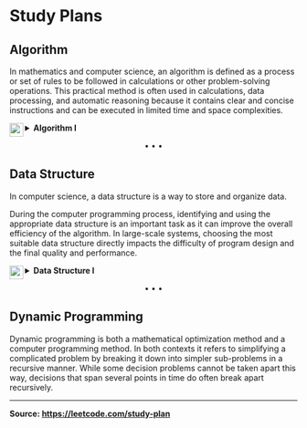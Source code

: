 <h1>Study Plans</h1>

<h2>Algorithm</h2>

<p>
In mathematics and computer science, an algorithm is defined as a process or set of rules to be followed in calculations or other problem-solving operations. This practical method is often used in calculations, data processing, and automatic reasoning because it contains clear and concise instructions and can be executed in limited time and space complexities.
</p>

<details>
<summary>
<img src="https://assets.leetcode.com/static_assets/others/algorithm_I.png" height="24" align="left">
<b>Algorithm I</b>
</summary>
 
<h2>Day 1 ・ Binary Search</h2>

<ul>
<li>
<a href="../701-800/704/">Solution</a>
– 
<a href="https://leetcode.com/problems/binary-search/">704. Binary Search</a>
</li>
<li>
<a href="../201-300/278/">Solution</a>
– 
<a href="https://leetcode.com/problems/first-bad-version/">278. First Bad Version</a>
</li>
<li>
<a href="../1-100/35/">Solution</a>
– 
<a href="https://leetcode.com/problems/search-insert-position/">35. Search Insert Position</a>
</li>
</ul>

<h2>Day 2 ・ Two Pointers</h2>
 
<ul>
<li>
<a href="../901-1000/977/">Solution</a>
– 
<a href="https://leetcode.com/problems/squares-of-a-sorted-array/">977. Squares of a Sorted Array</a>
</li>
<li>
<a href="../101-200/189/">Solution</a>
– 
<a href="https://leetcode.com/problems/rotate-array/">189. Rotate Array</a>
</li>
</ul>
  
<h2>Day 3 ・ Two Pointers</h2>

<ul>
<li>
<a href="../201-300/283/">Solution</a>
– 
<a href="https://leetcode.com/problems/move-zeroes/">283. Move Zeroes</a>
</li>
<li>
<a href="../101-200/167/">Solution</a>
– 
<a href="https://leetcode.com/problems/two-sum-ii-input-array-is-sorted/">167. Two Sum II ・ Input Array Is Sorted</a>
</li>
</ul>

<h2>Day 4 ・ Two Pointers</h2>

<ul>
<li>
<a href="../301-400/344/">Solution</a>
– 
<a href="https://leetcode.com/problems/reverse-string/">344. Reverse String</a>
</li>
<li>
<a href="../501-600/557/">Solution</a>
– 
<a href="https://leetcode.com/problems/reverse-words-in-a-string-iii/">557. Reverse Words in a String III</a>
</li>
</ul>

<h2>Day 5 ・ Two Pointers</h2>

<ul>
<li>
<a href="../801-900/876/">Solution</a>
– 
<a href="https://leetcode.com/problems/middle-of-the-linked-list/">876. Middle of the Linked List</a>
</li>
<li>
<a href="../1-100/19/">Solution</a>
– 
<a href="https://leetcode.com/problems/remove-nth-node-from-end-of-list/">19. Remove Nth Node From End of List</a>
</li>
</ul>

<h2>Day 6 ・ Sliding Window</h2>

<ul>
<li>
<a href="../1-100/3/">Solution</a>
– 
<a href="https://leetcode.com/problems/longest-substring-without-repeating-characters/">3. Longest Substring Without Repeating Characters</a>
</li>
<li>
<a href="../501-600/567/">Solution</a>
– 
<a href="https://leetcode.com/problems/permutation-in-string/">567. Permutation in String</a>
</li>
</ul>

<h2>Day 7 ・ Breadth-First Search / Depth-First Search</h2>

<ul>
<li>
<a href="../701-800/733/">Solution</a>
– 
<a href="https://leetcode.com/problems/flood-fill/">733. Flood Fill</a>
</li>
<li>
<a href="../601-700/695/">Solution</a>
– 
<a href="https://leetcode.com/problems/max-area-of-island/">695. Max Area of Island</a>
</li>
</ul>

<h2>Day 8 ・ Breadth-First Search / Depth-First Search</h2>

<ul>
<li>
<a href="../601-700/617/">Solution</a>
– 
<a href="https://leetcode.com/problems/merge-two-binary-trees/">617. Merge Two Binary Trees</a>
</li>
<li>
<a href="../101-200/116/">Solution</a>
– 
<a href="https://leetcode.com/problems/populating-next-right-pointers-in-each-node/">116. Populating Next Right Pointers in Each Node</a>
</li>
</ul>

<h2>Day 9 ・ Breadth-First Search / Depth-First Search</h2>

<ul>
<li>
<a href="../501-600/542/">Solution</a>
– 
<a href="https://leetcode.com/problems/01-matrix/">542. 01 Matrix</a>
</li>
<li>
<a href="../901-1000/994/">Solution</a>
– 
<a href="https://leetcode.com/problems/rotting-oranges/">994. Rotting Oranges</a>
</li>
</ul>

<h2>Day 10 ・ Recursion / Backtracking</h2>

<ul>
<li>
<a href="../1-100/21/">Solution</a>
– 
<a href="https://leetcode.com/problems/merge-two-sorted-lists/">21. Merge Two Sorted Lists</a>
</li>
<li>
<a href="../201-300/206/">Solution</a>
– 
<a href="https://leetcode.com/problems/reverse-linked-list/">206. Reverse Linked List</a>
</li>
</ul>

<h2>Day 11 ・ Recursion / Backtracking</h2>

<ul>
<li>
<a href="../1-100/77/">Solution</a>
– 
<a href="https://leetcode.com/problems/combinations/">77. Combinations</a>
</li>
<li>
<a href="../1-100/46/">Solution</a>
– 
<a href="https://leetcode.com/problems/permutations/">46. Permutations</a>
</li>
<li>
<a href="../701-800/784/">Solution</a>
– 
<a href="https://leetcode.com/problems/letter-case-permutation/">784. Letter Case Permutation</a>
</li>
</ul>

<h2>Day 12 ・ Dynamic Programming</h2>

<ul>
<li>
<a href="../1-100/70/">Solution</a>
– 
<a href="https://leetcode.com/problems/climbing-stairs/">70. Climbing Stairs</a>
</li>
<li>
<a href="../101-200/198/">Solution</a>
– 
<a href="https://leetcode.com/problems/house-robber/">198. House Robber</a>
</li>
<li>
<a href="../101-200/120/">Solution</a>
– 
<a href="https://leetcode.com/problems/triangle/">120. Triangle</a>
</li>
</ul>

<h2>Day 13 ・ Bit Manipulation</h2>

<ul>
<li>
<a href="../201-300/231/">Solution</a>
– 
<a href="https://leetcode.com/problems/power-of-two/">231. Power of Two</a>
</li>
<li>
<a href="../101-200/191/">Solution</a>
– 
<a href="https://leetcode.com/problems/number-of-1-bits/">191. Number of 1 Bits</a>
</li>
</ul>

<h2>Day 14 ・ Bit Manipulation</h2>

<ul>
<li>
<a href="../101-200/190/">Solution</a>
– 
<a href="https://leetcode.com/problems/reverse-bits/">190. Reverse Bits</a>
</li>
<li>
<a href="../101-200/136/">Solution</a>
– 
<a href="https://leetcode.com/problems/single-number/">136. Single Number</a>
</li>
</ul>
  
<hr>

<h4>Source: https://leetcode.com/study-plan/algorithm</h4>

</details>

<p align="center">• • •</p>

<h2>Data Structure</h2>

<p>
In computer science, a data structure is a way to store and organize data.

During the computer programming process, identifying and using the appropriate data structure is an important task as it can improve the overall efficiency of the algorithm. In large-scale systems, choosing the most suitable data structure directly impacts the difficulty of program design and the final quality and performance.
</p>

<details>
<summary>
<img src="https://assets.leetcode.com/static_assets/others/DS_I.png" height="24" align="left">
<b>Data Structure I</b>
</summary>

<h2>Day 1 ・ Array</h2>

<ul>
<li>
217. Contains Duplicate
</li>
<li>
53. Maximum Subarray
</li>
</ul>

<h2>Day 2 ・ Array</h2>

<ul>
<li>
1. Two Sum
</li>
<li>
88. Merge Sorted Array
</li>
</ul>

<h2>Day 3 ・ Array</h2>

<ul>
<li>
350. Intersection of Two Arrays II
</li>
<li>
121. Best Time to Buy and Sell Stock
</li>
</ul>

<h2>Day 4 ・ Array</h2>

<ul>
<li>
566. Reshape the Matrix
</li>
<li>
118. Pascal's Triangle
</li>
</ul>

<h2>Day 5 ・ Array</h2>

<ul>
<li>
36. Valid Sudoku
</li>
<li>
74. Search a 2D Matrix
</li>
</ul>

<h2>Day 6 ・ String</h2>

<ul>
<li>
387. First Unique Character in a String
</li>
<li>
383. Ransom Note
</li>
<li>
242. Valid Anagram
</li>
</ul>

<h2>Day 7 ・ Linked List</h2>

<ul>
<li>
141. Linked List Cycle
</li>
<li>
21. Merge Two Sorted Lists
</li>
<li>
203. Remove Linked List Elements
</li>
</ul>

<h2>Day 8 ・ Linked List</h2>

<ul>
<li>
206. Reverse Linked List
</li>
<li>
83. Remove Duplicates from Sorted List
</li>
</ul>

<h2>Day 9 ・ Stack / Queue</h2>

<ul>
<li>
20. Valid Parentheses
</li>
<li>
232. Implement Queue using Stacks
</li>
</ul>

<h2>Day 10 ・ Tree</h2>

<ul>
<li>
144. Binary Tree Preorder Traversal
</li>
<li>
94. Binary Tree Inorder Traversal
</li>
<li>
145. Binary Tree Postorder Traversal
</li>
</ul>

<h2>Day 11 ・ Tree</h2>

<ul>
<li>
102. Binary Tree Level Order Traversal
</li>
<li>
104. Maximum Depth of Binary Tree
</li>
<li>
101. Symmetric Tree
</li>
</ul>

<h2>Day 12 ・ Tree</h2>

<ul>
<li>
226. Invert Binary Tree
</li>
<li>
112. Path Sum
</li>
</ul>

<h2>Day 13 ・ Tree</h2>

<ul>
<li>
700. Search in a Binary Search Tree
</li>
<li>
701. Insert into a Binary Search Tree
</li>
</ul>

<h2>Day 14 ・ Tree</h2>

<ul>
<li>
98. Validate Binary Search Tree
</li>
<li>
653. Two Sum IV ・ Input is a BST
</li>
<li>
235. Lowest Common Ancestor of a Binary Search Tree
</li>
</ul>
</details>

<p align="center">• • •</p>

<h2>Dynamic Programming</h2>

<p>
Dynamic programming is both a mathematical optimization method and a computer programming method. In both contexts it refers to simplifying a complicated problem by breaking it down into simpler sub-problems in a recursive manner. While some decision problems cannot be taken apart this way, decisions that span several points in time do often break apart recursively.
</p>

---

**Source: https://leetcode.com/study-plan**
